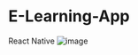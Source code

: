 # E-Learning-App
React Native
![image](https://github.com/user-attachments/assets/981a76f2-ba22-44b7-9af6-e3bb185cde85)
